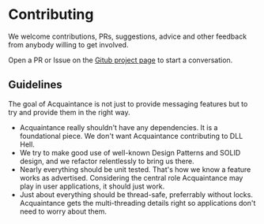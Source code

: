 # Contributing

We welcome contributions, PRs, suggestions, advice and other feedback from anybody willing to get involved.

Open a PR or Issue on the [Gitub project page](http://github.com/Whiteknight/Acquaintance) to start a conversation.

## Guidelines

The goal of Acquaintance is not just to provide messaging features but to try and provide them in the right way.

* Acquaintance really shouldn't have any dependencies. It is a foundational piece. We don't want Acquaintance contributing to DLL Hell.
* We try to make good use of well-known Design Patterns and SOLID design, and we refactor relentlessly to bring us there.
* Nearly everything should be unit tested. That's how we know a feature works as advertised. Considering the central role Acquaintance may play in user applications, it should just work.
* Just about everything should be thread-safe, preferrably without locks. Acquaintance gets the multi-threading details right so applications don't need to worry about them.
